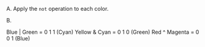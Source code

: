 A. Apply the `not` operation to each color.

B.

Blue | Green  = 0 1 1 (Cyan)
Yellow & Cyan = 0 1 0 (Green)
Red ^ Magenta = 0 0 1 (Blue)